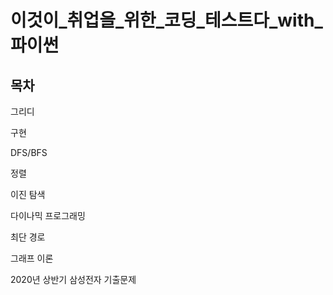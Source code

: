 # 이것이_취업을_위한_코딩_테스트다_with_파이썬

## 목차

그리디

구현

DFS/BFS

정렬

이진 탐색

다이나믹 프로그래밍

최단 경로

그래프 이론

2020년 상반기 삼성전자 기출문제

